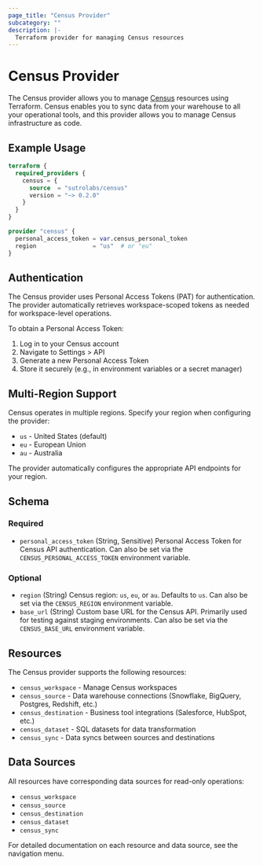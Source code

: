 ```yaml
---
page_title: "Census Provider"
subcategory: ""
description: |-
  Terraform provider for managing Census resources
---
```


# Census Provider

The Census provider allows you to manage [Census](https://getcensus.com) resources using Terraform. Census enables you to sync data from your warehouse to all your operational tools, and this provider allows you to manage Census infrastructure as code.

## Example Usage

```terraform
terraform {
  required_providers {
    census = {
      source  = "sutrolabs/census"
      version = "~> 0.2.0"
    }
  }
}

provider "census" {
  personal_access_token = var.census_personal_token
  region                = "us"  # or "eu"
}
```

## Authentication

The Census provider uses Personal Access Tokens (PAT) for authentication. The provider automatically retrieves workspace-scoped tokens as needed for workspace-level operations.

To obtain a Personal Access Token:

1. Log in to your Census account
2. Navigate to Settings > API
3. Generate a new Personal Access Token
4. Store it securely (e.g., in environment variables or a secret manager)

## Multi-Region Support

Census operates in multiple regions. Specify your region when configuring the provider:

- `us` - United States (default)
- `eu` - European Union
- `au` - Australia

The provider automatically configures the appropriate API endpoints for your region.

## Schema

### Required

- `personal_access_token` (String, Sensitive) Personal Access Token for Census API authentication. Can also be set via the `CENSUS_PERSONAL_ACCESS_TOKEN` environment variable.

### Optional

- `region` (String) Census region: `us`, `eu`, or `au`. Defaults to `us`. Can also be set via the `CENSUS_REGION` environment variable.
- `base_url` (String) Custom base URL for the Census API. Primarily used for testing against staging environments. Can also be set via the `CENSUS_BASE_URL` environment variable.

## Resources

The Census provider supports the following resources:

- `census_workspace` - Manage Census workspaces
- `census_source` - Data warehouse connections (Snowflake, BigQuery, Postgres, Redshift, etc.)
- `census_destination` - Business tool integrations (Salesforce, HubSpot, etc.)
- `census_dataset` - SQL datasets for data transformation
- `census_sync` - Data syncs between sources and destinations

## Data Sources

All resources have corresponding data sources for read-only operations:

- `census_workspace`
- `census_source`
- `census_destination`
- `census_dataset`
- `census_sync`

For detailed documentation on each resource and data source, see the navigation menu.
